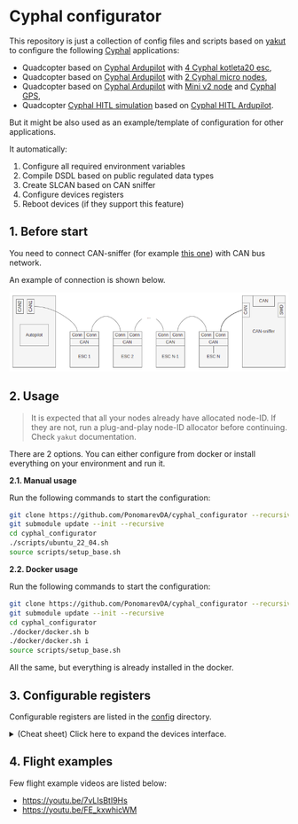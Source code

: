 # Cyphal configurator

This repository is just a collection of config files and scripts based on [yakut](https://github.com/OpenCyphal/yakut) to configure the following [Cyphal](https://opencyphal.org/) applications:

- Quadcopter based on [Cyphal Ardupilot](https://github.com/PonomarevDA/ardupilot) with [4 Cyphal kotleta20 esc](http://www.holybro.com/product/kotleta20/),
- Quadcopter based on [Cyphal Ardupilot](https://github.com/PonomarevDA/ardupilot) with [2 Cyphal micro nodes](https://raccoonlabdev.github.io/docs/guide/can_pwm/),
- Quadcopter based on [Cyphal Ardupilot](https://github.com/PonomarevDA/ardupilot) with [Mini v2 node](https://raccoonlabdev.github.io/docs/guide/can_pwm/) and [Cyphal GPS](https://raccoonlabdev.github.io/docs/guide/gps_mag_baro/),
- Quadcopter [Cyphal HITL simulation](https://github.com/InnopolisAero/innopolis_vtol_dynamics) based on [Cyphal HITL Ardupilot](https://github.com/PonomarevDA/ardupilot/tree/pr-uavcan-v1-hitl).

But it might be also used as an example/template of configuration for other applications.

It automatically:
1. Configure all required environment variables
2. Compile DSDL based on public regulated data types
3. Create SLCAN based on CAN sniffer
4. Configure devices registers
5. Reboot devices (if they support this feature)

## 1. Before start

You need to connect CAN-sniffer (for example [this one](https://innopolisaero.github.io/inno_uavcan_node_binaries/guide/programmer_sniffer.html#uavcan-sniffer-and-programmer)) with CAN bus network.

An example of connection is shown below.

![connection](img/connection.png?raw=true "connection")


## 2. Usage

> It is expected that all your nodes already have allocated node-ID. If they are not, run a plug-and-play node-ID allocator  before continuing. Check `yakut` documentation. 

There are 2 options. You can either configure from docker or install everything on your environment and run it.

**2.1. Manual usage**

Run the following commands to start the configuration:

```bash
git clone https://github.com/PonomarevDA/cyphal_configurator --recursive
git submodule update --init --recursive
cd cyphal_configurator
./scripts/ubuntu_22_04.sh
source scripts/setup_base.sh
```

**2.2. Docker usage**

Run the following commands to start the configuration:

```bash
git clone https://github.com/PonomarevDA/cyphal_configurator --recursive
git submodule update --init --recursive
cd cyphal_configurator
./docker/docker.sh b
./docker/docker.sh i
source scripts/setup_base.sh
```

All the same, but everything is already installed in the docker.


## 3. Configurable registers

Configurable registers are listed in the [config](config/) directory.

<details>
  <summary>(Cheat sheet) Click here to expand the devices interface.</summary>

**3.1. Common interface**

Below you can see the table with basic any node must-have interface.

| № | Type                 |Port ID| Register name | Data type                  |
| - | -------------------- |:-----:|:-------------:|:--------------------------:|
| 1 | publisher            | 7509  | -             | [uavcan.node.Heartbeat.1.0](https://github.com/UAVCAN/public_regulated_data_types/blob/master/uavcan/node/7509.Heartbeat.1.0.dsdl)  |
| 2 | publisher            | 7510  | -             | [uavcan.node.port.List.0.1](https://github.com/UAVCAN/public_regulated_data_types/blob/master/uavcan/node/port/7510.List.0.1.dsdl)  |
| 3 | RPC-service provider | 384   | -             | [uavcan.register.Access.1.0](https://github.com/UAVCAN/public_regulated_data_types/blob/master/uavcan/register/384.Access.1.0.dsdl) |
| 4 | RPC-service provider | 385   | -             | [uavcan.register.List.1.0](https://github.com/UAVCAN/public_regulated_data_types/blob/master/uavcan/register/385.List.1.0.dsdl)   |
| 5 | RPC-service provider | 430   | -             | [uavcan.node.GetInfo.1.0](https://github.com/UAVCAN/public_regulated_data_types/blob/master/uavcan/node/430.GetInfo.1.0.dsdl)    |
| 6 | RPC-service provider | 435   | -             | [uavcan.node.ExecuteCommand](https://github.com/UAVCAN/public_regulated_data_types/blob/master/uavcan/node/435.ExecuteCommand.1.0.dsdl) |

> These subjects doesn't require to have a specific register because their port id is fixed.

**3.2. Ardupilot specific interface**

Ardupilot has several registers. Here is the table with registers which describe the Ardupilot's interface.

| № | Type                 |Port ID| Register name | Data type                                        |
| - | -------------------- |:-----:|:-------------:|:------------------------------------------------:|
| 1 | publisher            | 2341  | note_response | [reg.udral.physics.acoustics.Note_0_1](https://github.com/OpenCyphal/public_regulated_data_types/blob/master/reg/udral/physics/acoustics/Note.0.1.dsdl)             |
| 2 | publisher            | 2342  | setpoint      | [reg.udral.service.actuator.common.sp.Scalar_0_1](https://github.com/OpenCyphal/public_regulated_data_types/blob/master/reg/udral/service/actuator/common/sp/Vector4.0.1.dsdl)  |
| 3 | publisher            | 2343  | readiness     | [reg.udral.service.common.Readiness_0_1](https://github.com/OpenCyphal/public_regulated_data_types/blob/master/reg/udral/service/common/Readiness.0.1.dsdl)           |
| 4 | subscriber           | -     | esc_heartbeat | [reg.udral.service.common.Heartbeat_0_1](https://github.com/OpenCyphal/public_regulated_data_types/blob/master/reg/udral/service/common/Heartbeat.0.1.dsdl)           |
| 5 | subscriber           | [2345, 2355, 2365, 2375] | feedback      | [reg.udral.service.actuator.common.Feedback_0_1](https://github.com/OpenCyphal/public_regulated_data_types/blob/master/reg/udral/service/actuator/common/Feedback.0.1.dsdl)   |
| 6 | subscriber           | [2346, 2356, 2366, 2376]  | power         | [reg.udral.physics.electricity.PowerTs_0_1](https://github.com/OpenCyphal/public_regulated_data_types/blob/master/reg/udral/physics/electricity/PowerTs.0.1.dsdl)        |
| 7 | subscriber           | [2347, 2357, 2367, 2377]  | status        | [reg.udral.service.actuator.common.Status_0_1](https://github.com/OpenCyphal/public_regulated_data_types/blob/master/reg/udral/service/actuator/common/Status.0.1.dsdl)     |
| 8 | subscriber           | [2348, 2358, 2368, 2378]  | dynamics      | [reg.udral.physics.dynamics.rotation.PlanarTs_0_1](https://github.com/OpenCyphal/public_regulated_data_types/blob/master/reg/udral/physics/dynamics/rotation/PlanarTs.0.1.dsdl) |
| 9 | subscriber            | 2400  | accel | [uavcan.si.sample.acceleration.Vector3.1.0](https://github.com/OpenCyphal/public_regulated_data_types/blob/master/uavcan/si/sample/acceleration/Vector3.1.0.dsdl)             |
| 10 | subscriber            | 2401  | gyro | [uavcan.si.sample.angular_velocity.Vector3.1.0](https://github.com/OpenCyphal/public_regulated_data_types/blob/master/uavcan/si/sample/angular_velocity/Vector3.1.0.dsdl)             |
| 11 | subscriber            | 2402  | mag | [uavcan.si.sample.magnetic_field_strength.Vector3.1.0](https://github.com/OpenCyphal/public_regulated_data_types/blob/master/uavcan/si/sample/magnetic_field_strength/Vector3.1.0.dsdl)             |
| 12 | subscriber            | 2403  | baro.temp | [uavcan.si.sample.temperature.Scalar.1.0](https://github.com/OpenCyphal/public_regulated_data_types/blob/master/uavcan/si/sample/angle/Scalar.1.0.dsdl)             |
| 13 | subscriber            | 2404  | baro.pres | [uavcan.si.sample.pressure.Scalar.1.0](https://github.com/OpenCyphal/public_regulated_data_types/blob/master/uavcan/si/sample/angle/Scalar.1.0.dsdl)             |
| 14 | subscriber            | 2405  | gps.yaw | [uavcan.si.sample.angle.Scalar](https://github.com/OpenCyphal/public_regulated_data_types/blob/master/uavcan/si/sample/angle/Scalar.1.0.dsdl)             |
| 15 | subscriber            | 2406  | gps.point | [reg.udral.physics.kinematics.geodetic.PointStateVarTs.0.1](https://github.com/OpenCyphal/public_regulated_data_types/blob/master/reg/udral/physics/kinematics/geodetic/PointStateVarTs.0.1.dsdl)             |


> All port id in the table above are not fixed. The shown values are the default values from [config](config/) directory. If you want to customize the configuration, edit this yaml file.

**3.3. Kotleta20 specific interface**

Kotleta20 has several registers. Here is the table with registers which describe the esc's interface.

| № | Type                 |Port ID| Register name | Data type                                        |
| - | -------------------- |:-----:|:-------------:|:------------------------------------------------:|
| 1 | subscriber           | 2341  | note_response | [reg.udral.physics.acoustics.Note_0_1](https://github.com/OpenCyphal/public_regulated_data_types/blob/master/reg/udral/physics/acoustics/Note.0.1.dsdl)             |
| 2 | subscriber           | 2342  | setpoint      | [reg.udral.service.actuator.common.sp.Scalar_0_1](https://github.com/OpenCyphal/public_regulated_data_types/blob/master/reg/udral/service/actuator/common/sp/Vector4.0.1.dsdl)  |
| 3 | subscriber           | 2343  | readiness     | [reg.udral.service.common.Readiness_0_1](https://github.com/OpenCyphal/public_regulated_data_types/blob/master/reg/udral/service/common/Readiness.0.1.dsdl)           |
| 4 | publisher            | -     | esc_heartbeat | [reg.udral.service.common.Heartbeat_0_1](https://github.com/OpenCyphal/public_regulated_data_types/blob/master/reg/udral/service/common/Heartbeat.0.1.dsdl)           |
| 5 | publisher            | 2345  | feedback      | [reg.udral.service.actuator.common.Feedback_0_1](https://github.com/OpenCyphal/public_regulated_data_types/blob/master/reg/udral/service/actuator/common/Feedback.0.1.dsdl)   |
| 6 | publisher            | 2346  | power         | [reg.udral.physics.electricity.PowerTs_0_1](https://github.com/OpenCyphal/public_regulated_data_types/blob/master/reg/udral/physics/electricity/PowerTs.0.1.dsdl)        |
| 7 | publisher            | 2347  | status        | [reg.udral.service.actuator.common.Status_0_1](https://github.com/OpenCyphal/public_regulated_data_types/blob/master/reg/udral/service/actuator/common/Status.0.1.dsdl)     |
| 8 | publisher            | 2348  | dynamics      | [reg.udral.physics.dynamics.rotation.PlanarTs_0_1](https://github.com/OpenCyphal/public_regulated_data_types/blob/master/reg/udral/physics/dynamics/rotation/PlanarTs.0.1.dsdl) |

> All port id in the table above are not fixed. The shown values are the default values from [config](config/) directory. If you want to customize the configuration, edit this yaml file.

</details>

## 4. Flight examples

Few flight example videos are listed below:
- https://youtu.be/7vLIsBtI9Hs
- https://youtu.be/FE_kxwhicWM
